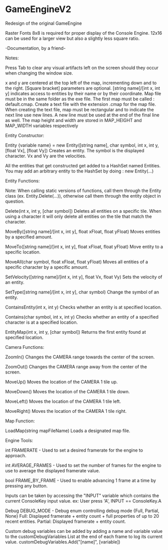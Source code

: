 # GameEngineV2
Redesign of the original GameEngine

Raster Fonts 8x8 is required for proper display of the Console Engine.
12x16 can be used for a larger view but also a slightly less square ratio.

-Documentation, by a friend-

Notes:

Press Tab to clear any visual artifacts left on the screen should they occur when changing the window size.


x and y are centered at the top left of the map, incrementing down and to the right.
[Square bracket] parameters are optional.
[string name]/[int x, int y] indicates access to entities by their name or by their coordinate. 
Map file must be in the same folder as the exe file.
The first map must be called : default.cmap.
Create a text file with the extension .cmap for the map file. 
When creating the text file, map must be rectangular and to indicate the next line use new lines. A new line must be used at the end of the final line as well.
The map height and width are stored in MAP_HEIGHT and MAP_WIDTH variables respectively


Entity Constructor:

Entity {variable name} = new Entity([string name], char symbol, int x, int y, [float Vx], [float Vy]) 
Creates an entity. The symbol is the displayed character. Vx and Vy are the velocities.

All the entities that get constructed get added to a HashSet named Entities.
You may add an arbitrary entity to the HashSet by doing : new Entity(...)


Entity Functions:

Note: When calling static versions of functions, call them through the Entity class (ex. Entity.Delete(...)), otherwise call them through the entity object in question.

Delete(int x, int y, [char symbol])
Deletes all entities on a specific tile.
When using a character it will only delete all entities on the tile that match the character.

MoveBy([string name]/[int x, int y], float xFloat, float yFloat)
Moves entities by a specified amount.

MoveTo([string name]/[int x, int y], float xFloat, float yFloat)
Move entity to a specific location.

MoveAll(char symbol, float xFloat, float yFloat)
Moves all entities of a specific character by a specific amount.

SetVelocity([string name]/[int x, int y], float Vx, float Vy)
Sets the velocity of an entity.

SetType([string name]/[int x, int y], char symbol)
Change the symbol of an entity.

ContainsEntity(int x, int y)
Checks whether an entity is at specified location.

Contains(char symbol, int x, int y)
Checks whether an entity of a specified character is at a specified location.

EntityMap(int x, int y, [char symbol])
Returns the first entity found at specified location.


Camera Functions:

ZoomIn()
Changes the CAMERA range towards the center of the screen.

ZoomOut()
Changes the CAMERA range away from the center of the screen.

MoveUp()
Moves the location of the CAMERA 1 tile up.

MoveDown()
Moves the location of the CAMERA 1 tile down.

MoveLeft()
Moves the location of the CAMERA 1 tile left.

MoveRight()
Moves the location of the CAMERA 1 tile right.


Map Function:

LoadMap(string mapFileName)
Loads a designated map file.


Engine Tools:

int FRAMERATE - Used to set a desired framerate for the engine to approach.

int AVERAGE_FRAMES - Used to set the number of frames for the engine to use to average the displayed framerate value.

bool FRAME_BY_FRAME - Used to enable advancing 1 frame at a time by pressing any button.

Inputs can be taken by accessing the "INPUT" variable which contains the current ConsoleKey input value. ex: User press 'A', INPUT == ConsoleKey.A

Debug DEBUG_MODE - Debug enum controlling debug mode {Full, Partial, None}
    Full: Displayed framerate + entity count + full properties of up to 20 recent entities.
    Partial: Displayed framerate + entity count.

Custom debug variables can be added by adding a name and variable value to the customDebugVariables List at the end of each frame to log its current value.
customDebugVariables.Add("[name]", [variable])
